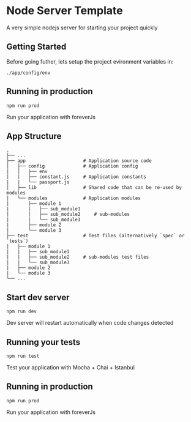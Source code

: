 # Node Server Template

A very simple nodejs server for starting your project quickly

## Getting Started

Before going futher, lets setup the project evironment variables in:

```
./app/config/env
```

## Running in production

```
npm run prod
```
Run your application with foreverJs

## App Structure
    .
    ├── ...
    ├── app                     # Application source code
    │   ├── config              # Application config
    |   │   ├── env
    |   |   ├── constant.js     # Application constants
    |   |   └── passport.js     
    │   ├── lib                 # Shared code that can be re-used by modules
    │   └── modules             # Application modules
    |       ├── module 1
    |       |   ├── sub_module1     
    |       |   ├── sub_module2     # sub-modules
    |       |   └── sub_module3      
    |       ├── module 2    
    |       └── module 3     
    ├── test                    # Test files (alternatively `spec` or `tests`)
    |   ├── module 1
    |   |   ├── sub_module1     
    |   |   ├── sub_module2     # sub-modules test files
    |   |   └── sub_module3      
    |   ├── module 2    
    |   └── module 3    
    └── ...

## Start dev server

```
npm run dev
```

Dev server will restart automatically when code changes detected

## Running your tests

```
npm run test
```

Test your application with Mocha + Chai + Istanbul

## Running in production

```
npm run prod
```
Run your application with foreverJs
